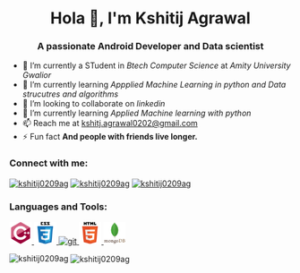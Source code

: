 <h1 align="center">Hola 👋, I'm Kshitij Agrawal</h1>
<h3 align="center">A passionate Android Developer and Data scientist </h3>


- 🔭 I’m currently a STudent in *Btech Computer Science* at *Amity University Gwalior*
- 🌱 I’m currently learning *Appplied Machine Learning in python and Data strucutres and algorithms*
- 👯 I’m looking to collaborate on *linkedin*
- 🌱 I’m currently learning *Applied Machine learning with python*
-  📫 Reach me at kshitj.agrawal0202@gmail.com
- ⚡ Fun fact ****And people with friends live longer.****


<h3 align="left">Connect with me:</h3>
<p align="left">
<a href="https://discord.com/channels/@me"target="blank"><img align="center" src="https://raw.githubusercontent.com/rahuldkjain/github-profile-readme-generator/master/src/images/Discord-Logo.png" alt="kshitij0209ag" height="" width="50" /></a>
<a href="https://www.facebook.com/kshitij.agrawal.129"target="blank"><img align="center" src="https://raw.githubusercontent.com/rahuldkjain/github-profile-readme-generator/master/src/images/icons/Social/facebook.svg" alt="kshitij0209ag" height="30" width="40" /></a> 
<a href="https://www.linkedin.com/in/kshitij-agrawal-3a557814b/" target="blank"><img align="center" src="https://raw.githubusercontent.com/rahuldkjain/github-profile-readme-generator/master/src/images/icons/Social/linked-in-alt.svg" alt="kshitij0209ag" height="30" width="40" /></a>
</p>

<h3 align="left">Languages and Tools:</h3>
<p align="left"> <a href="https://www.w3schools.com/cpp/" target="_blank"> <img src="https://raw.githubusercontent.com/devicons/devicon/master/icons/cplusplus/cplusplus-original.svg" alt="cplusplus" width="40" height="40"/> </a> <a href="https://www.w3schools.com/css/" target="_blank"> <img src="https://raw.githubusercontent.com/devicons/devicon/master/icons/css3/css3-original-wordmark.svg" alt="css3" width="40" height="40"/> </a> <a href="https://git-scm.com/" target="_blank"> <img src="https://www.vectorlogo.zone/logos/git-scm/git-scm-icon.svg" alt="git" width="40" height="40"/> </a> <a href="https://www.w3.org/html/" target="_blank"> <img src="https://raw.githubusercontent.com/devicons/devicon/master/icons/html5/html5-original-wordmark.svg" alt="html5" width="40" height="40"/> </a> <a href="https://www.mongodb.com/" target="_blank"> <img src="https://raw.githubusercontent.com/devicons/devicon/master/icons/mongodb/mongodb-original-wordmark.svg" alt="mongodb" width="40" height="40"/> </a> </p>

<p><img align="left" src="https://github-readme-stats.vercel.app/api/top-langs?username=kshitij0209ag&show_icons=true&locale=en&layout=compact" alt="kshitij0209ag" /></p>

<p>&nbsp;<img align="center" src="https://github-readme-stats.vercel.app/api?username=kshitij0209ag&show_icons=true&locale=en" alt="kshitij0209ag" /></p>
